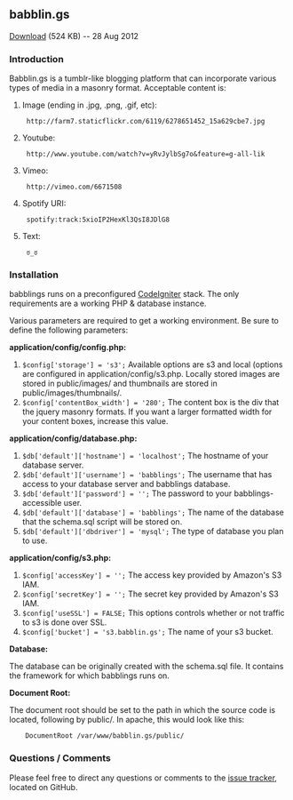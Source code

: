 
babblin.gs
--------

[Download][dl] (524 KB) -- 28 Aug 2012

[dl]: https://github.com/bswinnerton/babblings/tarball/master


### Introduction ###

Babblin.gs is a tumblr-like blogging platform that can incorporate various types of media in a masonry format. Acceptable content is:

1. Image (ending in .jpg, .png, .gif, etc):

		http://farm7.staticflickr.com/6119/6278651452_15a629cbe7.jpg

2. Youtube:

        http://www.youtube.com/watch?v=yRvJylbSg7o&feature=g-all-lik

3. Vimeo:

        http://vimeo.com/6671508

4. Spotify URI:

        spotify:track:5xioIP2HexKl3QsI8JDlG8

5. Text:

        ಠ_ಠ

### Installation ###

babblings runs on a preconfigured [CodeIgniter] stack. The only requirements are a working PHP & database instance.

Various parameters are required to get a working environment. Be sure to define the following parameters:

__application/config/config.php:__

1. `$config['storage'] = 's3';` Available options are s3 and local (options are configured in application/config/s3.php. Locally stored images are stored in public/images/ and thumbnails are stored in public/images/thumbnails/.
2. `$config['contentBox_width'] = '280';` The content box is the div that the jquery masonry formats. If you want a larger formatted width for your content boxes, increase this value.

  [codeigniter]: https://github.com/EllisLab/CodeIgniter
  
__application/config/database.php:__

1. `$db['default']['hostname'] = 'localhost';` The hostname of your database server.
2. `$db['default']['username'] = 'babblings';` The username that has access to your database server and babblings database.
3. `$db['default']['password'] = '';` The password to your babblings-accessible user.
4. `$db['default']['database'] = 'babblings';` The name of the database that the schema.sql script will be stored on.
5. `$db['default']['dbdriver'] = 'mysql';` The type of database you plan to use.
  
__application/config/s3.php:__

1. `$config['accessKey'] = '';` The access key provided by Amazon's S3 IAM.
2. `$config['secretKey'] = '';` The secret key provided by Amazon's S3 IAM.
3. `$config['useSSL'] = FALSE;` This options controls whether or not traffic to s3 is done over SSL.
4. `$config['bucket'] = 's3.babblin.gs';` The name of your s3 bucket.

__Database:__

The database can be originally created with the schema.sql file. It contains the framework for which babblings runs on.

__Document Root:__

The document root should be set to the path in which the source code is located, following by public/. In apache, this would look like this:

        DocumentRoot /var/www/babblin.gs/public/

### Questions / Comments ###

Please feel free to direct any questions or comments to the [issue tracker], located on GitHub.

  [issue tracker]: https://github.com/bswinnerton/babblings/issues